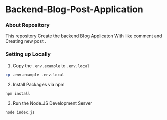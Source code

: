 # Backend-Blog-Post-Application

### About Repository

This repository Create the backend Blog Applicaton With like comment and Creating new post .

### Setting up Locally

1. Copy the `.env.example` to `.env.local`

```bash
cp .env.example .env.local
```

2. Install Packages via npm

```bash
npm install
```

3. Run the Node.JS Development Server

```bash
node index.js
```
